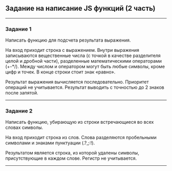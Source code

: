 ## Задание на написание JS функций (2 часть)
***

### Задание 1

Написать функцию для подсчета результата выражения.

На вход приходит строка с выражением. Внутри выражения записываются вещественные числа (с точкой в качестве разделителя целой и дробной части), разделенные математическими операторами (+-*/). Между числом и оператором могут быть любые символы, кроме цифр и точек. В конце строки стоит знак «равно».

Результат выражения вычисляется последовательно. Приоритет операций не учитывается. Результат выводить с точностью до 2 знаков после запятой.

***

### Задание 2

Написать функцию, убирающую из строки встречающиеся во всех словах символы.

На вход приходит строка из слов. Слова разделяются пробельными символами и знаками пунктуации (.?,;:!).

Результатом является строка, из которой удалены символы, присутствующие в каждом слове. Регистр не учитывается.

***